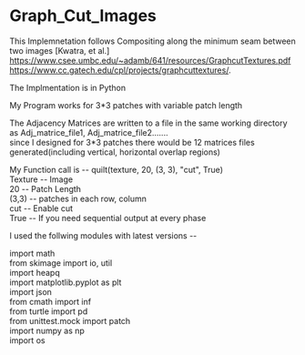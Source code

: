 # Graph_Cut_Images

This Implemnetation follows Compositing along the minimum seam between two images [Kwatra, et al.] https://www.csee.umbc.edu/~adamb/641/resources/GraphcutTextures.pdf <br /> https://www.cc.gatech.edu/cpl/projects/graphcuttextures/.

The Implmentation is in Python <br />

My Program works for 3*3 patches with variable patch length <br />

The Adjacency Matrices are written to a file in the same working directory as Adj_matrice_file1, Adj_matrice_file2....... <br />
since I designed for 3*3 patches there would be 12 matrices files generated(including vertical, horizontal overlap regions)   

My Function call is --  quilt(texture, 20, (3, 3), "cut", True) <br />
Texture -- Image <br />
20 -- Patch Length <br />
(3,3) -- patches in each row, column <br />
cut -- Enable cut <br />
True -- If you need sequential output at every phase <br /> 

I used the follwing modules with latest versions -- <br />

import math <br />
from skimage import io, util <br />
import heapq <br />
import matplotlib.pyplot as plt <br />
import json <br />
from cmath import inf <br />
from turtle import pd <br />
from unittest.mock import patch <br />
import numpy as np <br />
import os
